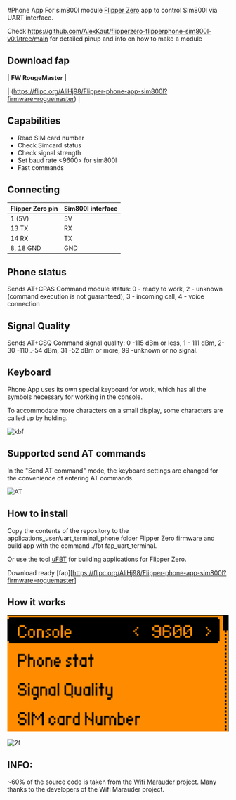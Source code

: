 #Phone App For sim800l module
[Flipper Zero](https://flipperzero.one/) app to control SIm800l via UART interface.

Check https://github.com/AlexKaut/flipperzero-flipperphone-sim800l-v0.1/tree/main for detailed pinup and info on how to make a module

## Download fap
|  **FW RougeMaster** |

| (https://flipc.org/AliHj98/Flipper-phone-app-sim800l?firmware=roguemaster) |

## Capabilities
- Read SIM card number
- Check Simcard status
- Check signal strength
- Set baud rate <9600> for sim800l
- Fast commands

## Connecting
| Flipper Zero pin |Sim800l interface|
| ---------------- | --------------- |
| 1 (5V)           | 5V              |
| 13 TX            | RX              |
| 14 RX            | TX              |
|8, 18 GND         | GND             |

## Phone status
Sends AT+CPAS Command
module status: 0 - ready to work, 2 - unknown (command execution is not guaranteed), 
3 - incoming call, 4 - voice connection

## Signal Quality
Sends AT+CSQ Command
signal quality: 0 -115 dBm or less, 1 - 111 dBm, 2-30 -110..-54 dBm, 31 -52 dBm or more,
99 -unknown or no signal.



## Keyboard
Phone App uses its own special keyboard for work, which has all the symbols necessary for working in the console.

To accommodate more characters on a small display, some characters are called up by holding.

![kbf](https://user-images.githubusercontent.com/122148894/212286637-7063f1ee-c6ff-46b9-8dc5-79a5f367fab1.png)

## Supported send AT commands
In the "Send AT command" mode, the keyboard settings are changed for the convenience of entering AT commands.

![AT](https://user-images.githubusercontent.com/122148894/230785072-319fe5c9-deca-49f9-bfe4-5ace89d38d53.png)


## How to install
Copy the contents of the repository to the applications_user/uart_terminal_phone folder Flipper Zero firmware and build app with the command ./fbt fap_uart_terminal.

Or use the tool [uFBT](https://github.com/flipperdevices/flipperzero-ufbt) for building applications for Flipper Zero.

Download ready [fap][https://flipc.org/AliHj98/Flipper-phone-app-sim800l?firmware=roguemaster]

## How it works


![1f](https://github.com/AliHj98/Flipper-phone-app-sim800l/blob/main/photos/Screenshot%202023-12-07%20182019.png)


![2f](https://user-images.githubusercontent.com/122148894/211161456-4d2be15b-4a05-4450-a62e-edcaab3772fd.jpg)



## INFO:

~60% of the source code is taken from the [Wifi Marauder](https://github.com/0xchocolate/flipperzero-firmware-with-wifi-marauder-companion) project. Many thanks to the developers of the Wifi Marauder project.
